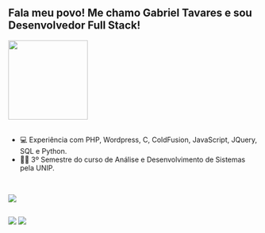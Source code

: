 ## Fala meu povo! Me chamo Gabriel Tavares e sou Desenvolvedor Full Stack!

<div align="left" >
  <img height="160em" src="https://github-readme-stats.vercel.app/api?username=tavareesdev&show_icons=true&theme=github_dark&include_all_commits=true&count_private=true"/> 
</div>
<br>

- 💻 Experiência com PHP, Wordpress, C, ColdFusion, JavaScript, JQuery, SQL e Python.
- 🧑‍💻 3º Semestre do curso de Análise e Desenvolvimento de Sistemas pela UNIP.

<br>
<p align="left">
  <a href="https://skillicons.dev">
    <img src="https://skillicons.dev/icons?i=html,css,js,jquery,php,python,sql" />
  </a>
</p>
  
  ##
 
<div> 
  <a href="https://www.linkedin.com/in/gabriel-tavares-176256232/" target="_blank"><img src="https://img.shields.io/badge/-LinkedIn-%230077B5?style=for-the-badge&logo=linkedin&logoColor=white" target="_blank"></a> 
  <a href = "mailto:gtavares.corp@gmail.com"><img src="https://img.shields.io/badge/-Gmail-%23333?style=for-the-badge&logo=gmail&logoColor=white" target="_blank"></a>
</div>
